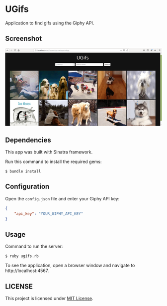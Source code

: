 # UGifs

Application to find gifs using the Giphy API.

## Screenshot

<img src="image/ugifs.png" alt="ugifs">

## Dependencies

This app was built with Sinatra framework.

Run this command to install the required gems:

```
$ bundle install
```

## Configuration

Open the `config.json` file and enter your Giphy API key:

```json
{
    "api_key": "YOUR_GIPHY_API_KEY"
}
```

## Usage

Command to run the server:

```
$ ruby ugifs.rb
```

To see the application, open a browser window and navigate to http://localhost:4567.

## LICENSE

This project is licensed under [MIT License](LICENSE).
